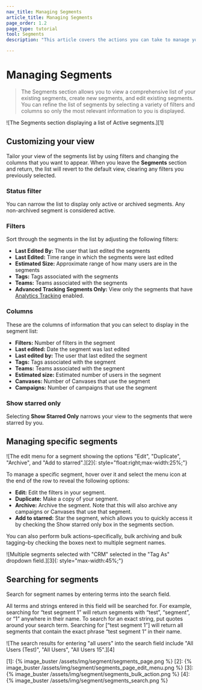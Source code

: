 ```yaml
---
nav_title: Managing Segments
article_title: Managing Segments
page_order: 1.2
page_type: tutorial
tool: Segments
description: "This article covers the actions you can take to manage your segments, such as filtering a list of segments, creating segments, and editing segments."

---
```


# Managing Segments

> The Segments section allows you to view a comprehensive list of your existing segments, create new segments, and edit existing segments. You can refine the list of segments by selecting a variety of filters and columns so only the most relevant information to you is displayed.

![The Segments section displaying a list of Active segments.][1]

## Customizing your view

Tailor your view of the segments list by using filters and changing the columns that you want to appear. When you leave the **Segments** section and return, the list will revert to the default view, clearing any filters you previously selected.

### Status filter

You can narrow the list to display only active or archived segments. Any non-archived segment is considered active.

### Filters

Sort through the segments in the list by adjusting the following filters:
- **Last Edited By:** The user that last edited the segments
- **Last Edited:** Time range in which the segments were last edited
- **Estimated Size:** Approximate range of how many users are in the segments
- **Tags:** Tags associated with the segments
- **Teams:** Teams associated with the segments
- **Advanced Tracking Segments Only:** View only the segments that have [Analytics Tracking]({{site.baseurl}}/user_guide/data_and_analytics/tracking/segment_analytics_tracking#segment-analytics-tracking) enabled.

### Columns

These are the columns of information that you can select to display in the segment list:
- **Filters:** Number of filters in the segment
- **Last edited:** Date the segment was last edited
- **Last edited by:** The user that last edited the segment
- **Tags:** Tags associated with the segment
- **Teams:** Teams associated with the segment
- **Estimated size:** Estimated number of users in the segment
- **Canvases:** Number of Canvases that use the segment
- **Campaigns:** Number of campaigns that use the segment

### Show starred only

Selecting **Show Starred Only** narrows your view to the segments that were starred by you.

## Managing specific segments

![The edit menu for a segment showing the options "Edit", "Duplicate", "Archive", and "Add to starred".][2]{: style="float:right;max-width:25%;"}

To manage a specific segment, hover over it and select the menu icon at the end of the row to reveal the following options:
- **Edit:** Edit the filters in your segment.
- **Duplicate:** Make a copy of your segment.
- **Archive:** Archive the segment. Note that this will also archive any campaigns or Canvases that use that segment.
- **Add to starred:** Star the segment, which allows you to quickly access it by checking the Show starred only box in the segments section.
 
You can also perform bulk actions–specifically, bulk archiving and bulk tagging–by checking the boxes next to multiple segment names.

![Multiple segments selected with "CRM" selected in the "Tag As" dropdown field.][3]{: style="max-width:45%;"}

## Searching for segments
Search for segment names by entering terms into the search field. 

All terms and strings entered in this field will be searched for. For example, searching for “test segment 1” will return segments with “test”, “segment”, or “1” anywhere in their name. To search for an exact string, put quotes around your search term. Searching for [“test segment 1”] will return all segments that contain the exact phrase “test segment 1” in their name.

![The search results for entering "all users" into the search field include "All Users (Test)", "All Users", "All Users 15".][4]

[1]: {% image_buster /assets/img/segment/segments_page.png %}
[2]: {% image_buster /assets/img/segment/segments_page_edit_menu.png %}
[3]: {% image_buster /assets/img/segment/segments_bulk_action.png %}
[4]: {% image_buster /assets/img/segment/segments_search.png %}